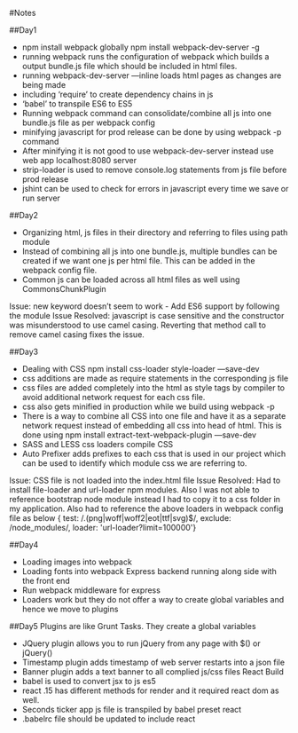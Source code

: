 #Notes

##Day1
* npm install webpack globally npm install webpack-dev-server -g
* running webpack runs the configuration of webpack which builds a output bundle.js file which should be included in html files.
* running webpack-dev-server —inline loads html pages as changes are being made
* including ‘require’ to create dependency chains in js
* ‘babel’ to transpile ES6 to ES5
* Running webpack command can consolidate/combine all js into one bundle.js file as per webpack config
* minifying javascript for prod release can be done by using webpack -p command
* After minifying it is not good to use webpack-dev-server instead use web app localhost:8080 server
* strip-loader is used to remove console.log statements from js file before prod release
* jshint can be used to check for errors in javascript every time we save or run server

##Day2
* Organizing html, js files in their directory and referring to files using path module
* Instead of combining all js into one bundle.js, multiple bundles can be created if we want one js per html file. This can be added in the webpack config file.
* Common js can be loaded across all html files as well using CommonsChunkPlugin

Issue: new keyword doesn’t seem to work - Add ES6 support by following the module
Issue Resolved: javascript is case sensitive and the constructor was misunderstood to use camel casing. Reverting that method call to remove camel casing fixes the issue.

##Day3
* Dealing with CSS npm install css-loader style-loader —save-dev
* css additions are made as require statements in the corresponding js file
* css files are added completely into the html as style tags by compiler to avoid additional network request for each css file.
* css also gets minified in production while we build using webpack -p
* There is a way to combine all CSS into one file and have it as a separate network request instead of embedding all css into head of html. This is done using npm install extract-text-webpack-plugin —save-dev
* SASS and LESS css loaders compile CSS
* Auto Prefixer adds prefixes to each css that is used in our project which can be used to identify which module css we are referring to. 

Issue: CSS file is not loaded into the index.html file
Issue Resolved: Had to install file-loader and url-loader npm modules. Also I was not able to reference bootstrap node module instead I had to copy it to a css folder in my application. Also had to reference the above loaders in webpack config file as below
{ test: /\.(png|woff|woff2|eot|ttf|svg)$/, exclude: /node_modules/, loader: 'url-loader?limit=100000'}

##Day4
* Loading images  into webpack
* Loading fonts into webpack
Express backend running along side with the front end
* Run webpack middleware for express
* Loaders work but they do not offer a way to create global variables and hence we move to plugins

##Day5
Plugins are like Grunt Tasks. They create a global variables
* JQuery plugin allows you to run jQuery from any page with $() or jQuery() 
* Timestamp plugin adds timestamp of web server restarts into a json file
* Banner plugin adds a text banner to all complied js/css files
React Build
* babel is used to convert jsx to js es5
* react .15 has different methods for render and it required react dom as well.
* Seconds ticker app js file is transpiled by babel preset react
* .babelrc file should be updated to include react
